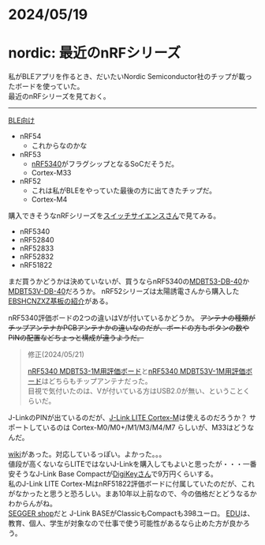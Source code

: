 # 2024/05/19

# nordic: 最近のnRFシリーズ

私がBLEアプリを作るとき、だいたいNordic Semiconductor社のチップが載ったボードを使っていた。  
最近のnRFシリーズを見ておく。

----

[BLE向け](https://www.nordicsemi.com/Products/Wireless/Bluetooth-Low-Energy)

* nRF54
  * これからなのかな
* nRF53
  * [nRF5340](https://www.nordicsemi.com/Products/nRF5340)がフラグシップとなるSoCだそうだ。
  * Cortex-M33
* nRF52
  * これは私がBLEをやっていた最後の方に出てきたチップだ。
  * Cortex-M4

購入できそうなnRFシリーズを[スイッチサイエンスさん](https://www.switch-science.com/search?sort_by=relevance&options%5Bunavailable_products%5D=hide&type=article%2Cpage%2Cproduct&q=nrf)で見てみる。

* nRF5340
* nRF52840
* nRF52833
* nRF52832
* nRF51822

まだ買うかどうかは決めていないが、買うならnRF5340の[MDBT53-DB-40](https://www.switch-science.com/products/8620?_pos=6&_sid=9e8aea19a&_ss=r)か[MDBT53V-DB-40](https://www.switch-science.com/products/8623?_pos=7&_sid=9e8aea19a&_ss=r)だろうか。
nRF52シリーズは太陽誘電さんから購入した[EBSHCNZXZ基板の紹介](https://hiro99ma.blogspot.com/2016/07/nrf52ebshcnzxz_16.html)がある。  

nRF5340評価ボードの2つの違いはVが付いているかどうか。 ~~アンテナの種類がチップアンテナかPCBアンテナかの違いなのだが、ボードの方もボタンの数やPINの配置などちょっと構成が違うようだ。~~ 

<blockquote>
修正(2024/05/21)  
  
[nRF5340 MDBT53-1M用評価ボード](https://www.switch-science.com/products/8620)と[nRF5340 MDBT53V-1M用評価ボード](https://www.switch-science.com/products/8623)はどちらもチップアンテナだった。  
目視で気付いたのは、Vが付いている方はUSB2.0が無い、ということくらいだ。
</blockquote>

J-LinkのPINが出ているのだが、[J-Link LITE Cortex-M](https://www.segger.com/products/debug-probes/j-link/models/j-link-lite/j-link-lite-cortex-m/)は使えるのだろうか？  サポートしているのは Cortex-M0/M0+/M1/M3/M4/M7 らしいが、M33はどうなんだ。

[wiki](https://wiki.segger.com/J-Link_LITE_Cortex-M_V9)があった。対応しているっぽい。よかった。。。  
値段が高くないならLITEではないJ-Linkを購入してもよいと思ったが・・・一番安そうなJ-Link Base Compactが[DigiKeyさん](https://www.digikey.jp/ja/products/detail/segger-microcontroller-systems/8-19-00/7386652)で9万円くらいする。  
私のJ-Link LITE Cortex-MはnRF51822評価ボードに付属していたのだが、これがなかったと思うと恐ろしい。まあ10年以上前なので、今の価格だとどうなるかわからんがね。  
[SEGGER shop](https://shop.segger.com/debug-trace-probes/?p=2)だと J-Link BASEがClassicもCompactも398ユーロ。
[EDU](https://www.segger.com/products/debug-probes/j-link/models/j-link-edu-mini/)は、教育、個人、学生が対象なので仕事で使う可能性があるなら止めた方が良かろう。
